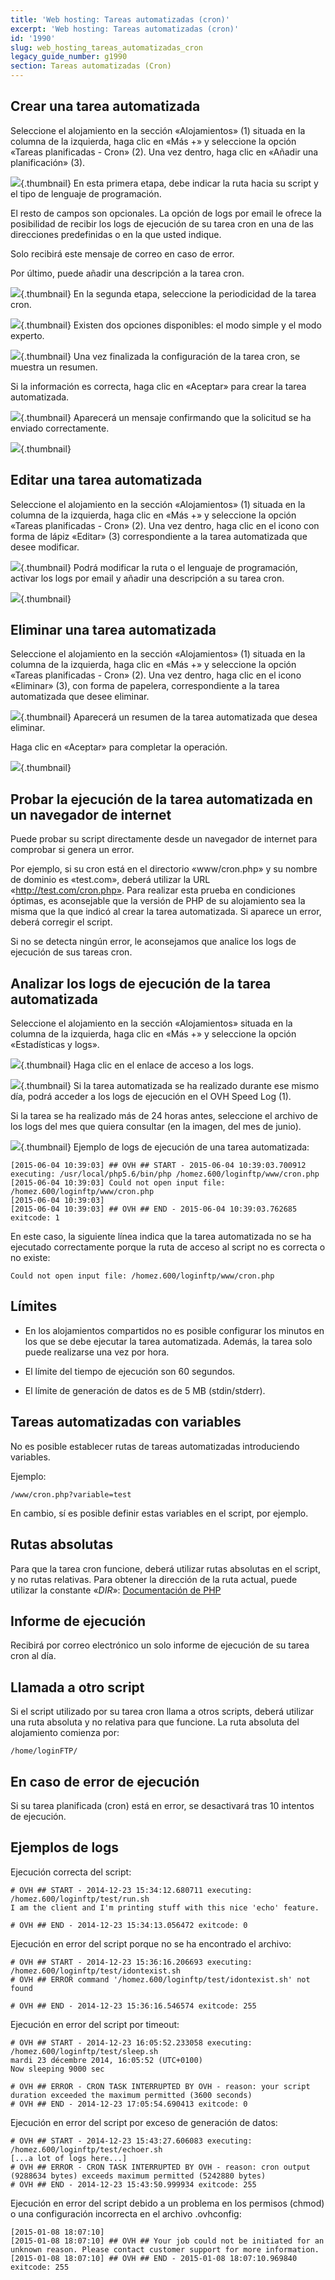 ```yaml
---
title: 'Web hosting: Tareas automatizadas (cron)'
excerpt: 'Web hosting: Tareas automatizadas (cron)'
id: '1990'
slug: web_hosting_tareas_automatizadas_cron
legacy_guide_number: g1990
section: Tareas automatizadas (Cron)
---
```



## Crear una tarea automatizada
Seleccione el alojamiento en la sección «Alojamientos» (1) situada en la columna de la izquierda, haga clic en «Más +» y seleccione la opción «Tareas planificadas - Cron» (2). Una vez dentro, haga clic en «Añadir una planificación» (3).

![](images/3261.png){.thumbnail}
En esta primera etapa, debe indicar la ruta hacia su script y el tipo de lenguaje de programación.

El resto de campos son opcionales. La opción de logs por email le ofrece la posibilidad de recibir los logs de ejecución de su tarea cron en una de las direcciones predefinidas o en la que usted indique.

Solo recibirá este mensaje de correo en caso de error. 

Por último, puede añadir una descripción a la tarea cron.

![](images/3262.png){.thumbnail}
En la segunda etapa, seleccione la periodicidad de la tarea cron.

![](images/3264.png){.thumbnail}
Existen dos opciones disponibles: el modo simple y el modo experto.

![](images/3265.png){.thumbnail}
Una vez finalizada la configuración de la tarea cron, se muestra un resumen. 

Si la información es correcta, haga clic en «Aceptar» para crear la tarea automatizada.

![](images/3266.png){.thumbnail}
Aparecerá un mensaje confirmando que la solicitud se ha enviado correctamente.

![](images/3267.png){.thumbnail}


## Editar una tarea automatizada
Seleccione el alojamiento en la sección «Alojamientos» (1) situada en la columna de la izquierda, haga clic en «Más +» y seleccione la opción «Tareas planificadas - Cron» (2). Una vez dentro, haga clic en el icono con forma de lápiz «Editar» (3) correspondiente a la tarea automatizada que desee modificar.

![](images/3268.png){.thumbnail}
Podrá modificar la ruta o el lenguaje de programación, activar los logs por email y añadir una descripción a su tarea cron.

![](images/3269.png){.thumbnail}


## Eliminar una tarea automatizada
Seleccione el alojamiento en la sección «Alojamientos» (1) situada en la columna de la izquierda, haga clic en «Más +» y seleccione la opción «Tareas planificadas - Cron» (2). Una vez dentro, haga clic en el icono «Eliminar» (3), con forma de papelera, correspondiente a la tarea automatizada que desee eliminar.

![](images/3270.png){.thumbnail}
Aparecerá un resumen de la tarea automatizada que desea eliminar.

Haga clic en «Aceptar» para completar la operación.

![](images/3271.png){.thumbnail}


## Probar la ejecución de la tarea automatizada en un navegador de internet
Puede probar su script directamente desde un navegador de internet para comprobar si genera un error. 

Por ejemplo, si su cron está en el directorio «www/cron.php» y su nombre de dominio es «test.com», deberá utilizar la URL «http://test.com/cron.php».
Para realizar esta prueba en condiciones óptimas, es aconsejable que la versión de PHP de su alojamiento sea la misma que la que indicó al crear la tarea automatizada.
Si aparece un error, deberá corregir el script. 

Si no se detecta ningún error, le aconsejamos que analice los logs de ejecución de sus tareas cron.


## Analizar los logs de ejecución de la tarea automatizada
Seleccione el alojamiento en la sección «Alojamientos» situada en la columna de la izquierda, haga clic en «Más +» y seleccione la opción «Estadísticas y logs».

![](images/4012.png){.thumbnail}
Haga clic en el enlace de acceso a los logs.

![](images/4013.png){.thumbnail}
Si la tarea automatizada se ha realizado durante ese mismo día, podrá acceder a los logs de ejecución en el OVH Speed Log (1). 

Si la tarea se ha realizado más de 24 horas antes, seleccione el archivo de los logs del mes que quiera consultar (en la imagen, del mes de junio).

![](images/3274.png){.thumbnail}
Ejemplo de logs de ejecución de una tarea automatizada:


```
[2015-06-04 10:39:03] ## OVH ## START - 2015-06-04 10:39:03.700912 executing: /usr/local/php5.6/bin/php /homez.600/loginftp/www/cron.php
[2015-06-04 10:39:03] Could not open input file: /homez.600/loginftp/www/cron.php
[2015-06-04 10:39:03]
[2015-06-04 10:39:03] ## OVH ## END - 2015-06-04 10:39:03.762685 exitcode: 1
```


En este caso, la siguiente línea indica que la tarea automatizada no se ha ejecutado correctamente porque la ruta de acceso al script no es correcta o no existe: 


```
Could not open input file: /homez.600/loginftp/www/cron.php
```




## Límites

- En los alojamientos compartidos no es posible configurar los minutos en los que se debe ejecutar la tarea automatizada. Además, la tarea solo puede realizarse una vez por hora. 

- El límite del tiempo de ejecución son 60 segundos. 

- El límite de generación de datos es de 5 MB (stdin/stderr).




## Tareas automatizadas con variables
No es posible establecer rutas de tareas automatizadas introduciendo variables.

Ejemplo:

```
/www/cron.php?variable=test
```


En cambio, sí es posible definir estas variables en el script, por ejemplo.


## Rutas absolutas
Para que la tarea cron funcione, deberá utilizar rutas absolutas en el script, y no rutas relativas.
Para obtener la dirección de la ruta actual, puede utilizar la constante «_DIR_»: 
[Documentación de PHP](http://php.net/manual/es/language.constants.predefined.php)


## Informe de ejecución
Recibirá por correo electrónico un solo informe de ejecución de su tarea cron al día.


## Llamada a otro script
Si el script utilizado por su tarea cron llama a otros scripts, deberá utilizar una ruta absoluta y no relativa para que funcione. La ruta absoluta del alojamiento comienza por: 


```
/home/loginFTP/
```




## En caso de error de ejecución
Si su tarea planificada (cron) está en error, se desactivará tras 10 intentos de ejecución.


## Ejemplos de logs
Ejecución correcta del script: 

```
# OVH ## START - 2014-12-23 15:34:12.680711 executing: /homez.600/loginftp/test/run.sh 
I am the client and I'm printing stuff with this nice 'echo' feature.

# OVH ## END - 2014-12-23 15:34:13.056472 exitcode: 0
```


Ejecución en error del script porque no se ha encontrado el archivo: 

```
# OVH ## START - 2014-12-23 15:36:16.206693 executing: /homez.600/loginftp/test/idontexist.sh
# OVH ## ERROR command '/homez.600/loginftp/test/idontexist.sh' not found

# OVH ## END - 2014-12-23 15:36:16.546574 exitcode: 255
```


Ejecución en error del script por timeout:

```
# OVH ## START - 2014-12-23 16:05:52.233058 executing: /homez.600/loginftp/test/sleep.sh 
mardi 23 décembre 2014, 16:05:52 (UTC+0100)
Now sleeping 9000 sec

# OVH ## ERROR - CRON TASK INTERRUPTED BY OVH - reason: your script duration exceeded the maximum permitted (3600 seconds)
# OVH ## END - 2014-12-23 17:05:54.690413 exitcode: 0
```


Ejecución en error del script por exceso de generación de datos: 

```
# OVH ## START - 2014-12-23 15:43:27.606083 executing: /homez.600/loginftp/test/echoer.sh 
[...a lot of logs here...]
# OVH ## ERROR - CRON TASK INTERRUPTED BY OVH - reason: cron output (9288634 bytes) exceeds maximum permitted (5242880 bytes)
# OVH ## END - 2014-12-23 15:43:50.999934 exitcode: 255
```


Ejecución en error del script debido a un problema en los permisos (chmod) o una configuración incorrecta en el archivo .ovhconfig: 


```
[2015-01-08 18:07:10] 
[2015-01-08 18:07:10] ## OVH ## Your job could not be initiated for an unknown reason. Please contact customer support for more information.
[2015-01-08 18:07:10] ## OVH ## END - 2015-01-08 18:07:10.969840 exitcode: 255
```



